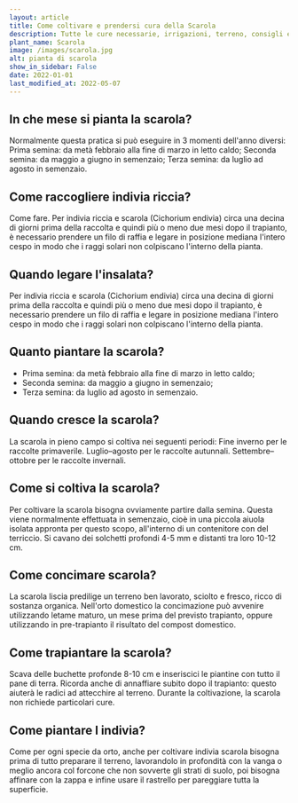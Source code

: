 ```yaml
---
layout: article
title: Come coltivare e prendersi cura della Scarola
description: Tutte le cure necessarie, irrigazioni, terreno, consigli e molto altro sulla coltivazione della Scarola
plant_name: Scarola
image: /images/scarola.jpg
alt: pianta di scarola
show_in_sidebar: False
date: 2022-01-01
last_modified_at: 2022-05-07
---
```


## In che mese si pianta la scarola?

Normalmente questa pratica si può eseguire in 3 momenti dell'anno diversi: Prima semina: da metà febbraio alla fine di marzo in letto caldo; Seconda semina: da maggio a giugno in semenzaio; Terza semina: da luglio ad agosto in semenzaio.

## Come raccogliere indivia riccia?

Come fare. Per indivia riccia e scarola (Cichorium endivia) circa una decina di giorni prima della raccolta e quindi più o meno due mesi dopo il trapianto, è necessario prendere un filo di raffia e legare in posizione mediana l'intero cespo in modo che i raggi solari non colpiscano l'interno della pianta.

## Quando legare l'insalata?

Per indivia riccia e scarola (Cichorium endivia) circa una decina di giorni prima della raccolta e quindi più o meno due mesi dopo il trapianto, è necessario prendere un filo di raffia e legare in posizione mediana l'intero cespo in modo che i raggi solari non colpiscano l'interno della pianta.

## Quanto piantare la scarola?

- Prima semina: da metà febbraio alla fine di marzo in letto caldo;
- Seconda semina: da maggio a giugno in semenzaio;
- Terza semina: da luglio ad agosto in semenzaio.

## Quando cresce la scarola?

 La scarola in pieno campo si coltiva nei seguenti periodi: Fine inverno per le raccolte primaverile. Luglio–agosto per le raccolte autunnali. Settembre–ottobre per le raccolte invernali.

## Come si coltiva la scarola?

Per coltivare la scarola bisogna ovviamente partire dalla semina. Questa viene normalmente effettuata in semenzaio, cioè in una piccola aiuola isolata appronta per questo scopo, all'interno di un contenitore con del terriccio. Si cavano dei solchetti profondi 4-5 mm e distanti tra loro 10-12 cm.

## Come concimare scarola?

 La scarola liscia predilige un terreno ben lavorato, sciolto e fresco, ricco di sostanza organica. Nell'orto domestico la concimazione può avvenire utilizzando letame maturo, un mese prima del previsto trapianto, oppure utilizzando in pre-trapianto il risultato del compost domestico.

## Come trapiantare la scarola?

Scava delle buchette profonde 8-10 cm e inseriscici le piantine con tutto il pane di terra. Ricorda anche di annaffiare subito dopo il trapianto: questo aiuterà le radici ad attecchire al terreno. Durante la coltivazione, la scarola non richiede particolari cure.

## Come piantare l indivia?

Come per ogni specie da orto, anche per coltivare indivia scarola bisogna prima di tutto preparare il terreno, lavorandolo in profondità con la vanga o meglio ancora col forcone che non sovverte gli strati di suolo, poi bisogna affinare con la zappa e infine usare il rastrello per pareggiare tutta la superficie.

